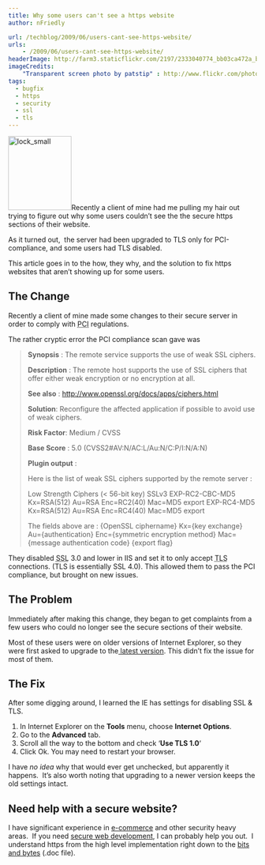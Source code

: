 ```yaml
---
title: Why some users can't see a https website
author: nFriedly

url: /techblog/2009/06/users-cant-see-https-website/
urls:
    - /2009/06/users-cant-see-https-website/
headerImage: http://farm3.staticflickr.com/2197/2333040774_bb03ca472a_b.jpg
imageCredits: 
	"Transparent screen photo by patstip" : http://www.flickr.com/photos/24468787@N05/2333040774/
tags:
  - bugfix
  - https
  - security
  - ssl
  - tls
---
```

<img class="alignleft size-thumbnail wp-image-41" title="lock_small" src="http://nfriedly.com/techblog/wp-content/uploads/2009/06/lock_small-128x150.jpg" alt="lock_small" width="128" height="150" />Recently a client of mine had me pulling my hair out trying to figure out why some users couldn&#8217;t see the the secure https sections of their website.

As it turned out,  the server had been upgraded to TLS only for PCI-compliance, and some users had TLS disabled.

This article goes in to the how, they why, and the solution to fix https websites that aren&#8217;t showing up for some users.

<!--more-->

## The Change

Recently a client of mine made some changes to their secure server in order to comply with <acronym title="Payment Card Industry">PCI</acronym> regulations.

The rather cryptic error the PCI compliance scan gave was

> **Synopsis** : The remote service supports the use of weak SSL ciphers.
>
> **Description** : The remote host supports the use of SSL ciphers that offer either weak encryption or no encryption at all.
>
> **See also** : http://www.openssl.org/docs/apps/ciphers.html
>
> **Solution**: Reconfigure the affected application if possible to avoid use of weak ciphers.
>
> **Risk Factor**: Medium  / CVSS
>
> **Base Score** : 5.0 (CVSS2#AV:N/AC:L/Au:N/C:P/I:N/A:N)
>
> **Plugin output** :
>
> Here is the list of weak SSL ciphers supported by the remote server :
>
> Low Strength Ciphers (&lt; 56-bit key) SSLv3 EXP-RC2-CBC-MD5 Kx=RSA(512) Au=RSA Enc=RC2(40) Mac=MD5 export EXP-RC4-MD5 Kx=RSA(512) Au=RSA Enc=RC4(40) Mac=MD5 export
>
> The fields above are : {OpenSSL ciphername} Kx={key exchange} Au={authentication} Enc={symmetric encryption method} Mac={message authentication code} {export flag}</pre>

They disabled <acronym title="Secure Socket Layer">SSL</acronym> 3.0 and lower in IIS and set it to only accept <acronym title="Transport Layer Security">TLS</acronym> connections. (TLS is essentially SSL 4.0). This allowed them to pass the PCI compliance, but brought on new issues.

## The Problem

Immediately after making this change, they began to get complaints from a few users who could no longer see the secure sections of their website.

Most of these users were on older versions of Internet Explorer, so they were first asked to upgrade to the<a rel="nofollow" href="http://www.microsoft.com/windows/internet-explorer/"> latest version</a>. This didn&#8217;t fix the issue for most of them.

## The Fix

After some digging around, I learned the IE has settings for disabling SSL & TLS.

1.  In Internet Explorer on the **Tools** menu, choose **Internet Options**.
2.  Go to the **Advanced** tab.
3.  Scroll all the way to the bottom and check &#8216;**Use <span class="il">TLS</span> 1.0**&#8216;
4.  Click Ok. You may need to restart your browser.

I have *no idea* why that would ever get unchecked, but apparently it happens.  It&#8217;s also worth noting that upgrading to a newer version keeps the old settings intact.

## Need help with a secure website?

I have significant experience in [e-commerce][1] and other security heavy areas.  If you need [secure web development][1], I can probably help you out.  I understand https from the high level implementation right down to the [bits and bytes][2] (.doc file).

 [1]: http://nfriedly.com/webdev
 [2]: http://nfriedly.com/stuff/Nathan_Friedly_SSL_TLS.doc
